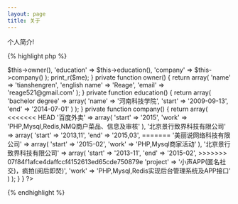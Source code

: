 ```yaml
---
layout: page
title: 关于
---
```

个人简介!

{% highlight php %}



<?php

new tianshengren();

class tianshengren {

    function  __construct() {
        $me = array(
            'owner' => $this->owner(),
            'education' => $this->education(),
            'company' => $this->company()
        );
        print_r($me);
    }

    private function owner() {
        return array(
            'name' => 'tianshengren',
            'english name' => 'Reage',
            'email' => 'reage521@gmail.com'
        );
    }

    private function education() {
        return array(
            'bachelor degree' => array(
                'name' => '河南科技学院',
                'start' => '2009-09-13',
                'end' => '2014-07-01'
            )
        );
    }

    private function company() {
        return array(
<<<<<<< HEAD
            '百度外卖' => array(
                        'start' => '2015',
                        'work' => 'PHP,Mysql,Redis,NMQ商户菜品、信息及审核'
                    ),
            '北京景行致界科技有限公司' => array(
                'start' => '2013,11',
                'end' => '2015,03',
=======
            '美丽说网络科技有限公司' => array(
                        'start' => '2015-02',
                        'work' => 'PHP,Mysql商家活动'
                    ),
            '北京景行致界科技有限公司' => array(
                'start' => '2013-11',
                'end' => '2015-02',
>>>>>>> 07f84f1afce4daffccf4152613ed65cde750879e
                'project' => '小声APP(匿名社交)，疯拍(阅后即焚)',
                'work' => 'PHP,Mysql,Redis实现后台管理系统及APP接口'
            )

        );
    }

}

?>

{% endhighlight %}

